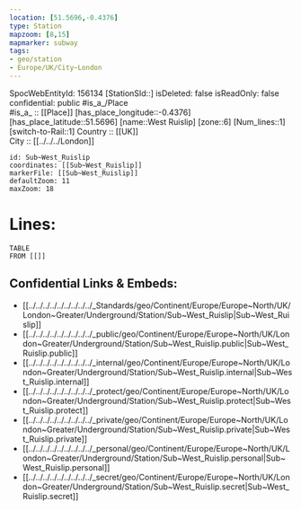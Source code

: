 ```yaml
---
location: [51.5696,-0.4376] 
type: Station 
mapzoom: [8,15] 
mapmarker: subway 
tags:
- geo/station
- Europe/UK/City~London
---
```

SpocWebEntityId: 156134
[StationSId::] 
isDeleted: false
isReadOnly: false
confidential: public
#is_a_/Place  
#is_a_ :: [[Place]] 
[has_place_longitude::-0.4376] 
[has_place_latitude::51.5696] 
[name::West Ruislip] 
[zone::6] 
[Num_lines::1] 
[switch-to-Rail::1] 
Country :: [[UK]]  
City :: [[../../../London]]  


```leaflet
id: Sub~West_Ruislip
coordinates: [[Sub~West_Ruislip]] 
markerFile: [[Sub~West_Ruislip]] 
defaultZoom: 11 
maxZoom: 18
```


# Lines: 
```dataview
TABLE 
FROM [[]] 
```

## Confidential Links & Embeds: 
- [[../../../../../../../../../_Standards/geo/Continent/Europe/Europe~North/UK/London~Greater/Underground/Station/Sub~West_Ruislip|Sub~West_Ruislip]] 
- [[../../../../../../../../../_public/geo/Continent/Europe/Europe~North/UK/London~Greater/Underground/Station/Sub~West_Ruislip.public|Sub~West_Ruislip.public]] 
- [[../../../../../../../../../_internal/geo/Continent/Europe/Europe~North/UK/London~Greater/Underground/Station/Sub~West_Ruislip.internal|Sub~West_Ruislip.internal]] 
- [[../../../../../../../../../_protect/geo/Continent/Europe/Europe~North/UK/London~Greater/Underground/Station/Sub~West_Ruislip.protect|Sub~West_Ruislip.protect]] 
- [[../../../../../../../../../_private/geo/Continent/Europe/Europe~North/UK/London~Greater/Underground/Station/Sub~West_Ruislip.private|Sub~West_Ruislip.private]] 
- [[../../../../../../../../../_personal/geo/Continent/Europe/Europe~North/UK/London~Greater/Underground/Station/Sub~West_Ruislip.personal|Sub~West_Ruislip.personal]] 
- [[../../../../../../../../../_secret/geo/Continent/Europe/Europe~North/UK/London~Greater/Underground/Station/Sub~West_Ruislip.secret|Sub~West_Ruislip.secret]] 
